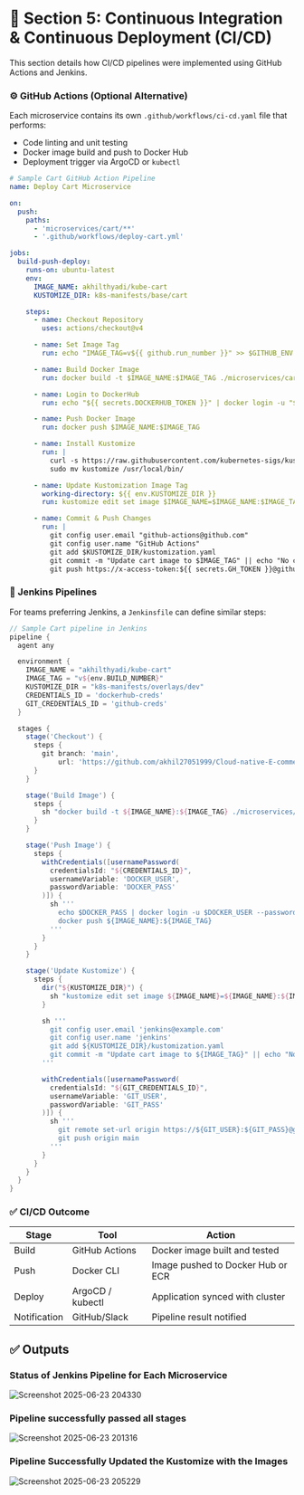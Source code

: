 # 🔄 Section 5: Continuous Integration & Continuous Deployment (CI/CD)

This section details how CI/CD pipelines were implemented using GitHub Actions and Jenkins.

### ⚙️ GitHub Actions (Optional Alternative)

Each microservice contains its own `.github/workflows/ci-cd.yaml` file that performs:

* Code linting and unit testing
* Docker image build and push to Docker Hub
* Deployment trigger via ArgoCD or `kubectl`

```yaml
# Sample Cart GitHub Action Pipeline
name: Deploy Cart Microservice

on:
  push:
    paths:
      - 'microservices/cart/**'
      - '.github/workflows/deploy-cart.yml'

jobs:
  build-push-deploy:
    runs-on: ubuntu-latest
    env:
      IMAGE_NAME: akhilthyadi/kube-cart
      KUSTOMIZE_DIR: k8s-manifests/base/cart

    steps:
      - name: Checkout Repository
        uses: actions/checkout@v4

      - name: Set Image Tag
        run: echo "IMAGE_TAG=v${{ github.run_number }}" >> $GITHUB_ENV

      - name: Build Docker Image
        run: docker build -t $IMAGE_NAME:$IMAGE_TAG ./microservices/cart

      - name: Login to DockerHub
        run: echo "${{ secrets.DOCKERHUB_TOKEN }}" | docker login -u "${{ secrets.DOCKERHUB_USERNAME }}" --password-stdin

      - name: Push Docker Image
        run: docker push $IMAGE_NAME:$IMAGE_TAG

      - name: Install Kustomize
        run: |
          curl -s https://raw.githubusercontent.com/kubernetes-sigs/kustomize/master/hack/install_kustomize.sh | bash
          sudo mv kustomize /usr/local/bin/

      - name: Update Kustomization Image Tag
        working-directory: ${{ env.KUSTOMIZE_DIR }}
        run: kustomize edit set image $IMAGE_NAME=$IMAGE_NAME:$IMAGE_TAG

      - name: Commit & Push Changes
        run: |
          git config user.email "github-actions@github.com"
          git config user.name "GitHub Actions"
          git add $KUSTOMIZE_DIR/kustomization.yaml
          git commit -m "Update cart image to $IMAGE_TAG" || echo "No changes to commit"
          git push https://x-access-token:${{ secrets.GH_TOKEN }}@github.com/${{ github.repository }}.git HEAD:main

```

### 🔨 Jenkins Pipelines 

For teams preferring Jenkins, a `Jenkinsfile` can define similar steps:

```groovy
// Sample Cart pipeline in Jenkins
pipeline {
  agent any

  environment {
    IMAGE_NAME = "akhilthyadi/kube-cart"
    IMAGE_TAG = "v${env.BUILD_NUMBER}"
    KUSTOMIZE_DIR = "k8s-manifests/overlays/dev"
    CREDENTIALS_ID = 'dockerhub-creds'
    GIT_CREDENTIALS_ID = 'github-creds'
  }

  stages {
    stage('Checkout') {
      steps {
        git branch: 'main',
            url: 'https://github.com/akhil27051999/Cloud-native-E-commerce-Platform-named-kubeshop.git'
      }
    }

    stage('Build Image') {
      steps {
        sh "docker build -t ${IMAGE_NAME}:${IMAGE_TAG} ./microservices/cart"
      }
    }

    stage('Push Image') {
      steps {
        withCredentials([usernamePassword(
          credentialsId: "${CREDENTIALS_ID}",
          usernameVariable: 'DOCKER_USER',
          passwordVariable: 'DOCKER_PASS'
        )]) {
          sh '''
            echo $DOCKER_PASS | docker login -u $DOCKER_USER --password-stdin
            docker push ${IMAGE_NAME}:${IMAGE_TAG}
          '''
        }
      }
    }

    stage('Update Kustomize') {
      steps {
        dir("${KUSTOMIZE_DIR}") {
          sh "kustomize edit set image ${IMAGE_NAME}=${IMAGE_NAME}:${IMAGE_TAG}"
        }

        sh '''
          git config user.email 'jenkins@example.com'
          git config user.name 'jenkins'
          git add ${KUSTOMIZE_DIR}/kustomization.yaml
          git commit -m "Update cart image to ${IMAGE_TAG}" || echo "No changes"
        '''

        withCredentials([usernamePassword(
          credentialsId: "${GIT_CREDENTIALS_ID}",
          usernameVariable: 'GIT_USER',
          passwordVariable: 'GIT_PASS'
        )]) {
          sh '''
            git remote set-url origin https://${GIT_USER}:${GIT_PASS}@github.com/akhil27051999/Cloud-native-E-commerce-Platform-named-kubeshop.git
            git push origin main
          '''
        }
      }
    }
  }
}
```

### ✅ CI/CD Outcome

| Stage        | Tool             | Action                            |
| ------------ | ---------------- | --------------------------------- |
| Build        | GitHub Actions   | Docker image built and tested     |
| Push         | Docker CLI       | Image pushed to Docker Hub or ECR |
| Deploy       | ArgoCD / kubectl | Application synced with cluster   |
| Notification | GitHub/Slack     | Pipeline result notified          |


## ✅ Outputs 

### Status of Jenkins Pipeline for Each Microservice 
![Screenshot 2025-06-23 204330](https://github.com/user-attachments/assets/aaa68fa9-dedd-432c-9825-121590e517c8)

### Pipeline successfully passed all stages
![Screenshot 2025-06-23 201316](https://github.com/user-attachments/assets/dd66c97f-d5d7-44c6-8ba4-145ee8206788)

### Pipeline Successfully Updated the Kustomize with the Images
![Screenshot 2025-06-23 205229](https://github.com/user-attachments/assets/6b6113d5-a3f9-4a95-9ff7-826c4e780e79)
